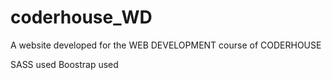 # coderhouse_WD
A website developed for the WEB DEVELOPMENT course of CODERHOUSE

SASS used
Boostrap used
